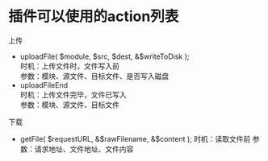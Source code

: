 # 插件可以使用的action列表

上传

* uploadFile( $module, $src, $dest, &$writeToDisk );  
	时机：上传文件时，文件写入前  
	参数：模块、源文件、目标文件、是否写入磁盘  
* uploadFileEnd  
	时机：上传文件完毕，文件已写入  
	参数：模块、源文件、目标文件  

下载  

* getFile( $requestURL, &$rawFilename, &$content );
	时机：读取文件前
	参数：请求地址、文件地址、文件内容